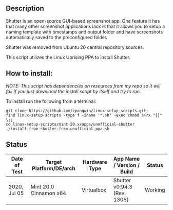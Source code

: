 
## Description

Shutter is an open-source GUI-based screenshot app. One feature it has that many other screenshot applications lack is that it allows you to setup a naming template with timestamps and output folder and have screenshots automatically saved to the preconfigured folder.

Shutter was removed from Ubuntu 20 central repository sources.

This script utilizes the Linux Uprising PPA to install Shutter.


## How to install:

*NOTE: This script has dependencies on resources from my repo so it will fail if you just download the install script by itself and try to run.*

To install run the following from a terminal:

```
git clone https://github.com/zpangwin/linux-setup-scripts.git;
find linux-setup-scripts -type f -iname '*.sh' -exec chmod a+rx "{}" \;;
cd linux-setup-scripts/mint-20.x/apps/unofficial-shutter
./install-from-shutter-from-unofficial-ppa.sh
```

## Status


| Date of Test  | Target Platform/DE/arch | Hardware Type  | App Name / Version / Build   | Status  |
| ------------- | ------------------------| -------------- | ---------------------------- | ------- |
| 2020, Jul 05  | Mint 20.0 Cinnamon x64  | Virtualbox     | Shutter v0.94.3 (Rev. 1306)  | Working |




